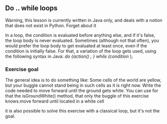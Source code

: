 ## Do .. while loops ##

Warning, this lesson is currently written in Java only, and deals with a notion that does not exist in Python. Forget about it

In a loop, the condition is evaluated before anything else,
and if it's false, the loop body is never evaluated. Sometimes (although not
that often), you would prefer the
loop body to get evaluated at least once, even if the condition is initially
false. For that, a variation of the loop gets used, using the
following syntax in Java: *do {action()* *; } while (condition*     );
### Exercise goal ###

The general idea is to do something like:     Some cells of the world are yellow, but your buggle
    cannot stand being in such cells as it is right now. Write the code needed
    to move forward until the ground gets white. You can use for that the
    isGroundWhite() method, that only the buggle of this exercise knows.move forward until located in a white cell

it is also possible to solve this exercise with a classical loop, but it's not the goal.

